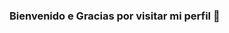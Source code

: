 ### Bienvenido e Gracias por visitar mi perfil 👋

<!--
**nicofuentesg/nicofuentesg** is a ✨ _special_ ✨ repository because its `README.md` (this file) appears on your GitHub profile.

Soy estudiante de la carrera de ingenieria en sistema de informacion y me enfoco en aprender desarrolo mobile

